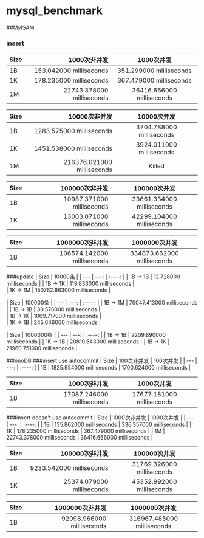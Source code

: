 # mysql_benchmark
##MyISAM
### insert
| Size | 1000次非并发 |  1000次并发  |
| --- | ---:  | :----:  |
| 1B  |   153.042000 milliseconds      |      351.299000 milliseconds  |
| 1K  |    178.235000 milliseconds     |    367.479000 milliseconds  |
| 1M  |    22743.378000 milliseconds     |   36416.666000 milliseconds |

| Size | 10000次非并发 |  10000次并发  |
| --- | ---:  | :----:  |
| 1B  |  1283.575000 milliseconds       |    3704.788000 milliseconds    |
| 1K  |   1451.538000 milliseconds      |     3924.011000 milliseconds |
| 1M  |   216376.021000 milliseconds      |    Killed|

| Size | 100000次非并发 |  100000次并发  |
| --- | ---:  | :----:  |
| 1B  |   10987.371000 milliseconds      |     33661.334000 milliseconds   |
| 1K  |      13003.071000 milliseconds   |    42299.104000 milliseconds  |

| Size | 1000000次非并发 |  1000000次并发  |
| --- | ---:  | :----:  |
| 1B  |   106574.142000 milliseconds      |     334873.662000 milliseconds   |
###update
| Size | 10000条 |
| --- | ---:  | :----:  |
| 1B -> 1B |   12.728000 milliseconds      | 
| 1B -> 1K  |    119.833000 milliseconds     |  
| 1K -> 1M  |    150762.863000 milliseconds   | 

| Size | 100000条 |
| --- | ---:  | :----:  |
| 1B -> 1M  |   70047.413000 milliseconds      | 
| 1B -> 1B |    30.576000 milliseconds     |  
| 1B -> 1K |    1069.717000 milliseconds     |  
| 1K -> 1B |    245.646000 milliseconds     |  

| Size | 1000000条 |
| --- | ---:  | :----:  |
| 1B -> 1B  |   2209.890000 milliseconds   | 
| 1K -> 1B |    20819.543000 milliseconds     | 
| 1B -> 1K  |   21960.751000 milliseconds   | 

##InnoDB
###insert use autocommit
| Size | 100次非并发 |  100次并发  |
| --- | ---:  | :----:  |
| 1B  |   1825.954000 milliseconds      |     1700.624000 milliseconds   |

| Size | 1000次非并发 |  1000次并发  |
| --- | ---:  | :----:  |
| 1B  |   17087.246000 milliseconds      |     17677.181000 milliseconds   |
###insert doesn't use autocommit
| Size | 1000次非并发 |  1000次并发  |
| --- | ---:  | :----:  |
| 1B  |   135.862000 milliseconds      |      336.357000 milliseconds  |
| 1K  |    178.235000 milliseconds     |    367.479000 milliseconds  |
| 1M  |    22743.378000 milliseconds     |   36416.666000 milliseconds |

| Size | 100000次非并发 |  100000次并发  |
| --- | ---:  | :----:  |
| 1B  |   9233.542000 milliseconds      |      31769.326000 milliseconds  |
| 1K  |    25374.079000 milliseconds     |    45352.992000 milliseconds  |

| Size | 1000000次非并发 |  1000000次并发  |
| --- | ---:  | :----:  |
| 1B  |   92098.966000 milliseconds      |      316967.485000 milliseconds  |
